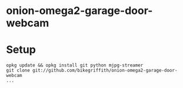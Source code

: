 # onion-omega2-garage-door-webcam

Setup
=====

```
opkg update && opkg install git python mjpg-streamer
git clone git://github.com/bikegriffith/onion-omega2-garage-door-webcam
...
```
